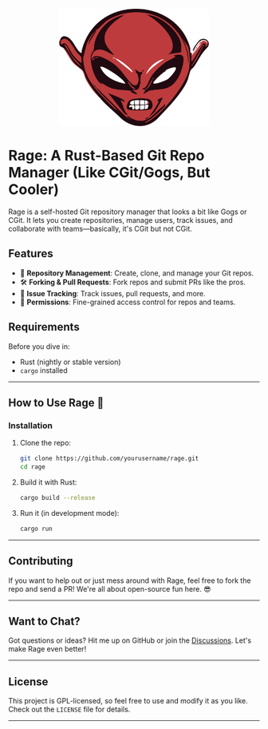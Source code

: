 <p align="center">
   <img src="assets/goblin_mode.svg" alt="Rage Logo" width="300"/>
</p>

# Rage: A Rust-Based Git Repo Manager (Like CGit/Gogs, But Cooler)

Rage is a self-hosted Git repository manager that looks a bit like Gogs or CGit. It lets you create repositories, manage users,
track issues, and collaborate with teams—basically, it's CGit but not CGit.

## Features

- 🚀 **Repository Management**: Create, clone, and manage your Git repos.
- 🛠 **Forking & Pull Requests**: Fork repos and submit PRs like the pros.
- 📝 **Issue Tracking**: Track issues, pull requests, and more.
- 🔧 **Permissions**: Fine-grained access control for repos and teams.

## Requirements

Before you dive in:

- Rust (nightly or stable version)
- `cargo` installed

---

## How to Use Rage 🚀

### Installation

1. Clone the repo:
   ```bash
   git clone https://github.com/yourusername/rage.git
   cd rage
   ```

2. Build it with Rust:
   ```bash
   cargo build --release
   ```

3. Run it (in development mode):
   ```bash
   cargo run
   ```

---

## Contributing

If you want to help out or just mess around with Rage, feel free to fork the repo and send a PR! We're all about open-source fun here.
😎

---

## Want to Chat?

Got questions or ideas? Hit me up on GitHub or join the [Discussions](https://github.com/yourusername/rage/discussions). Let's make
Rage even better!

---

## License

This project is GPL-licensed, so feel free to use and modify it as you like. Check out the `LICENSE` file for details.

---
